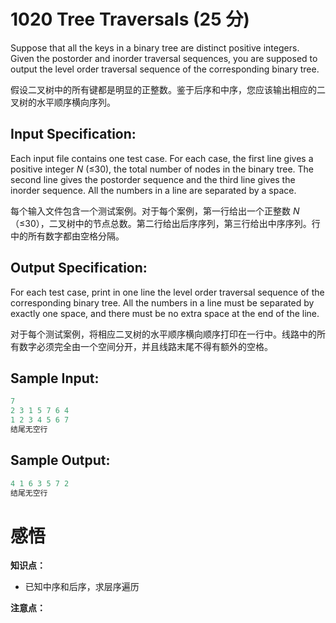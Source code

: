 # 1020 Tree Traversals (25 分)

Suppose that all the keys in a binary tree are distinct positive integers. Given the postorder and inorder traversal sequences, you are supposed to output the level order traversal sequence of the corresponding binary tree.

假设二叉树中的所有键都是明显的正整数。鉴于后序和中序，您应该输出相应的二叉树的水平顺序横向序列。

## Input Specification:

Each input file contains one test case. For each case, the first line gives a positive integer *N* (≤30), the total number of nodes in the binary tree. The second line gives the postorder sequence and the third line gives the inorder sequence. All the numbers in a line are separated by a space.

每个输入文件包含一个测试案例。对于每个案例，第一行给出一个正整数 *N* （≤30），二叉树中的节点总数。第二行给出后序序列，第三行给出中序序列。行中的所有数字都由空格分隔。

## Output Specification:

For each test case, print in one line the level order traversal sequence of the corresponding binary tree. All the numbers in a line must be separated by exactly one space, and there must be no extra space at the end of the line.

对于每个测试案例，将相应二叉树的水平顺序横向顺序打印在一行中。线路中的所有数字必须完全由一个空间分开，并且线路末尾不得有额外的空格。

## Sample Input:

```cpp
7
2 3 1 5 7 6 4
1 2 3 4 5 6 7
结尾无空行
```

## Sample Output:

```cpp
4 1 6 3 5 7 2
结尾无空行
```

# 感悟

**知识点：**

- 已知中序和后序，求层序遍历

**注意点：**

